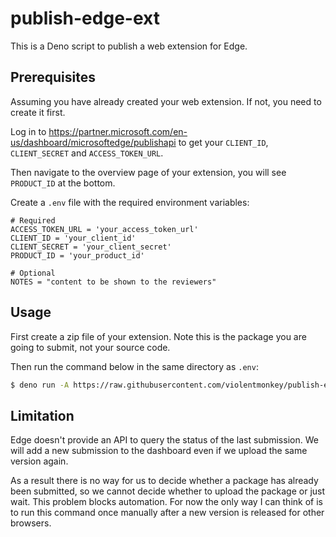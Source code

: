 # publish-edge-ext

This is a Deno script to publish a web extension for Edge.

## Prerequisites

Assuming you have already created your web extension. If not, you need to create
it first.

Log in to
<https://partner.microsoft.com/en-us/dashboard/microsoftedge/publishapi> to get
your `CLIENT_ID`, `CLIENT_SECRET` and `ACCESS_TOKEN_URL`.

Then navigate to the overview page of your extension, you will see `PRODUCT_ID`
at the bottom.

Create a `.env` file with the required environment variables:

```env
# Required
ACCESS_TOKEN_URL = 'your_access_token_url'
CLIENT_ID = 'your_client_id'
CLIENT_SECRET = 'your_client_secret'
PRODUCT_ID = 'your_product_id'

# Optional
NOTES = "content to be shown to the reviewers"
```

## Usage

First create a zip file of your extension. Note this is the package you are
going to submit, not your source code.

Then run the command below in the same directory as `.env`:

```bash
$ deno run -A https://raw.githubusercontent.com/violentmonkey/publish-edge-ext/main/main.ts my_extension.zip
```

## Limitation

Edge doesn't provide an API to query the status of the last submission. We will
add a new submission to the dashboard even if we upload the same version again.

As a result there is no way for us to decide whether a package has already been
submitted, so we cannot decide whether to upload the package or just wait. This
problem blocks automation. For now the only way I can think of is to run this
command once manually after a new version is released for other browsers.
